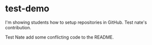 # test-demo

I'm showing students how to setup repositories in GitHub.  Test nate's contribution.

Test Nate add some conflicting code to the README.
